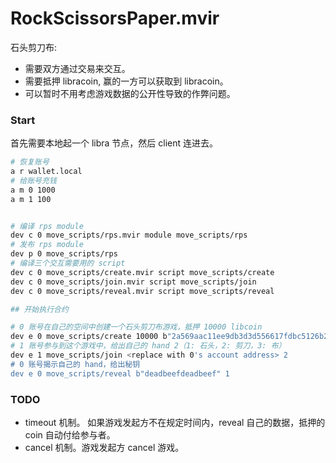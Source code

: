 # RockScissorsPaper.mvir

石头剪刀布:

- 需要双方通过交易来交互。
- 需要抵押 libracoin, 赢的一方可以获取到 libracoin。
- 可以暂时不用考虑游戏数据的公开性导致的作弊问题。


### Start

首先需要本地起一个 libra 节点，然后 client 连进去。


``` bash
# 恢复账号
a r wallet.local
# 给账号充钱
a m 0 1000
a m 1 100


# 编译 rps module
dev c 0 move_scripts/rps.mvir module move_scripts/rps
# 发布 rps module
dev p 0 move_scripts/rps
# 编译三个交互需要用的 script
dev c 0 move_scripts/create.mvir script move_scripts/create
dev c 0 move_scripts/join.mvir script move_scripts/join
dev c 0 move_scripts/reveal.mvir script move_scripts/reveal

## 开始执行合约

# 0 账号在自己的空间中创建一个石头剪刀布游戏，抵押 10000 libcoin
dev e 0 move_scripts/create 10000 b"2a569aac11ee9db3d3d556617fdbc5126b2898c952ba4e04b11d0e0526b3d350"
# 1 账号参与到这个游戏中，给出自己的 hand 2（1: 石头，2: 剪刀，3: 布）
dev e 1 move_scripts/join <replace with 0's account address> 2
# 0 账号揭示自己的 hand，给出秘钥
dev e 0 move_scripts/reveal b"deadbeefdeadbeef" 1
```


### TODO

- timeout 机制。 如果游戏发起方不在规定时间内，reveal 自己的数据，抵押的 coin 自动付给参与者。
- cancel 机制。游戏发起方 cancel 游戏。
